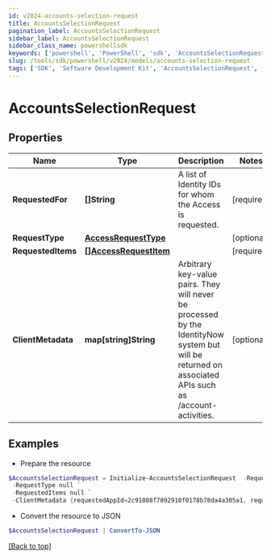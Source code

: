 ```yaml
---
id: v2024-accounts-selection-request
title: AccountsSelectionRequest
pagination_label: AccountsSelectionRequest
sidebar_label: AccountsSelectionRequest
sidebar_class_name: powershellsdk
keywords: ['powershell', 'PowerShell', 'sdk', 'AccountsSelectionRequest', 'V2024AccountsSelectionRequest'] 
slug: /tools/sdk/powershell/v2024/models/accounts-selection-request
tags: ['SDK', 'Software Development Kit', 'AccountsSelectionRequest', 'V2024AccountsSelectionRequest']
---
```



# AccountsSelectionRequest

## Properties

Name | Type | Description | Notes
------------ | ------------- | ------------- | -------------
**RequestedFor** | **[]String** | A list of Identity IDs for whom the Access is requested. | [required]
**RequestType** | [**AccessRequestType**](access-request-type) |  | [optional] 
**RequestedItems** | [**[]AccessRequestItem**](access-request-item) |  | [required]
**ClientMetadata** | **map[string]String** | Arbitrary key-value pairs. They will never be processed by the IdentityNow system but will be returned on associated APIs such as /account-activities.   | [optional] 

## Examples

- Prepare the resource
```powershell
$AccountsSelectionRequest = Initialize-AccountsSelectionRequest  -RequestedFor 2c918084660f45d6016617daa9210584 `
 -RequestType null `
 -RequestedItems null `
 -ClientMetadata {requestedAppId=2c91808f7892918f0178b78da4a305a1, requestedAppName=test-app}
```

- Convert the resource to JSON
```powershell
$AccountsSelectionRequest | ConvertTo-JSON
```


[[Back to top]](#) 

